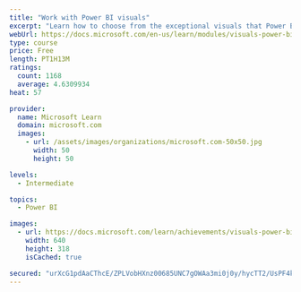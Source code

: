 ```yaml
---
title: "Work with Power BI visuals"
excerpt: "Learn how to choose from the exceptional visuals that Power BI makes available to you. Formatting visuals will direct the user’s attention to exactly where you want it, while helping to make the visual easier to read and interpret. You will also learn about how to use key performance indicators (KPIs)."
webUrl: https://docs.microsoft.com/en-us/learn/modules/visuals-power-bi/
type: course
price: Free
length: PT1H13M
ratings:
  count: 1168
  average: 4.6309934
heat: 57

provider:
  name: Microsoft Learn
  domain: microsoft.com
  images:
    - url: /assets/images/organizations/microsoft.com-50x50.jpg
      width: 50
      height: 50

levels:
  - Intermediate

topics:
  - Power BI

images:
  - url: https://docs.microsoft.com/learn/achievements/visuals-power-bi-social.png
    width: 640
    height: 318
    isCached: true

secured: "urXcG1pdAaCThcE/ZPLVobHXnz00685UNC7gOWAa3mi0j0y/hycTT2/UsPF4kLJInX9MrfWTUED2x9IrxXVi022D+kYf998Xm/I+hpKg5xDGIb08tDt4L7z9hYAQfkl6RUGvPuEZmUerUYTYpWmWvoY3pbVYmZ8acvsAaHDY2DnqAPONkYEJ4WfoOSqvyxiUwIcWLBss/R6YHG27U/ww+NvPd4W/9lSlsOsnZ4H+0Y2hWgr/czV98OpKNJcKf9T7aBGndTT99wTOvSRuK2tby3pW2tm48KVFwR6ggnn2RjpeipT+BRG+f/697tZJO6ASd8gwpg0VkiOWK7DG1adpIp6wfC4UT6xBeLQcNEys4LqotgQRAE/1NOZ8MVjQunppobsi/4pZ6sOSriZWRa91AMxAnWPNgpbPSPTtV3o/jaA=;wJmBi5R43hCHFppgEHtgEw=="
---
```


